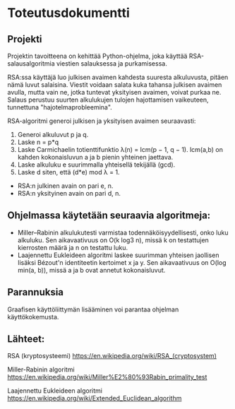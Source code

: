 # Toteutusdokumentti
## Projekti

Projektin tavoitteena on kehittää Python-ohjelma, joka käyttää RSA-salausalgoritmia viestien salauksessa ja purkamisessa.

RSA:ssa käyttäjä luo julkisen avaimen kahdesta suuresta alkuluvusta, pitäen nämä luvut salaisina. Viestit voidaan salata kuka tahansa julkisen avaimen avulla, mutta vain ne, jotka tuntevat yksityisen avaimen, voivat purkaa ne. Salaus perustuu suurten alkulukujen tulojen hajottamisen vaikeuteen, tunnettuna "hajotelmaprobleemina".

RSA-algoritmi generoi julkisen ja yksityisen avaimen seuraavasti:
1. Generoi alkuluvut p ja q.
2. Laske n = p*q
3. Laske Carmichaelin totienttifunktio λ(n) = lcm(p − 1, q − 1). lcm(a,b) on kahden kokonaisluvun a ja b pienin yhteinen jaettava.
4. Laske alkuluku e suurimmalla yhteisellä tekijällä (gcd).
5. Laske d siten, että (d*e) mod λ = 1.
- RSA:n julkinen avain on pari e, n.
- RSA:n yksityinen avain on pari d, n.

## Ohjelmassa käytetään seuraavia algoritmeja:

- Miller–Rabinin alkulukutesti varmistaa todennäköisyydellisesti, onko luku alkuluku. Sen aikavaativuus on O(k log3 n), missä k on testattujen kierrosten määrä ja n on testattu luku.
- Laajennettu Eukleideen algoritmi laskee suurimman yhteisen jaollisen lisäksi Bézout'n identiteetin kertoimet x ja y. Sen aikavaativuus on O(log min(a, b)), missä a ja b ovat annetut kokonaisluvut.

## Parannuksia
Graafisen käyttöliittymän lisääminen voi parantaa ohjelman käyttökokemusta.



## Lähteet:

RSA (kryptosysteemi)
https://en.wikipedia.org/wiki/RSA_(cryptosystem)

Miller-Rabinin algoritmi
https://en.wikipedia.org/wiki/Miller%E2%80%93Rabin_primality_test

Laajennettu Eukleideen algoritmi
https://en.wikipedia.org/wiki/Extended_Euclidean_algorithm


